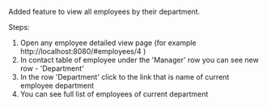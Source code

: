 Added feature to view all employees by their department.

Steps:

1) Open any employee detailed view page (for example http://localhost:8080/#employees/4 )
2) In contact table of employee under the 'Manager' row you can see new row -
'Department'
3) In the row 'Department' click to the link that is name of current employee department
4) You can see full list of employees of current department